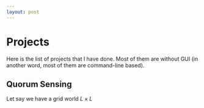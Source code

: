 ```yaml
---
layout: post
---
```


# Projects

Here is the list of projects that I have done. Most of them are without GUI (in another word, most of them are command-line based).

## Quorum Sensing

Let say we have a grid world $L\times L$
